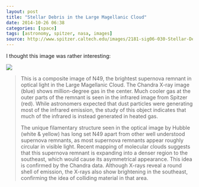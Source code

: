 ```yaml
---
layout: post
title: "Stellar Debris in the Large Magellanic Cloud"
date: 2014-10-26 06:38
categories: [space]
tags: [astronomy, spitzer, nasa, images]
source: http://www.spitzer.caltech.edu/images/2181-sig06-030-Stellar-Debris-in-the-Large-Magellanic-Cloud
---
```

I thought this image was rather interesting:

![](http://tt.imageshare.s3.amazonaws.com/astronomy/spitzer/stellar-debris-in-large-magellanic-cloud/sig06-030.jpg)

> This is a composite image of N49, the brightest supernova remnant in optical light in the Large Magellanic Cloud. The Chandra X-ray image (blue) shows million-degree gas in the center. Much cooler gas at the outer parts of the remnant is seen in the infrared image from Spitzer (red). While astronomers expected that dust particles were generating most of the infrared emission, the study of this object indicates that much of the infrared is instead generated in heated gas.</p><p>The unique filamentary structure seen in the optical image by Hubble (white &amp; yellow) has long set N49 apart from other well understood supernova remnants, as most supernova remnants appear roughly circular in visible light. Recent mapping of molecular clouds suggests that this supernova remnant is expanding into a denser region to the southeast, which would cause its asymmetrical appearance. This idea is confirmed by the Chandra data. Although X-rays reveal a round shell of emission, the X-rays also show brightening in the southeast, confirming the idea of colliding material in that area.


